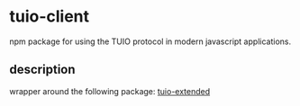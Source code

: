 # tuio-client
npm package for using the TUIO protocol in modern javascript applications.

## description
wrapper around the following package:
[tuio-extended](https://github.com/fe9lix/Tuio.js)

